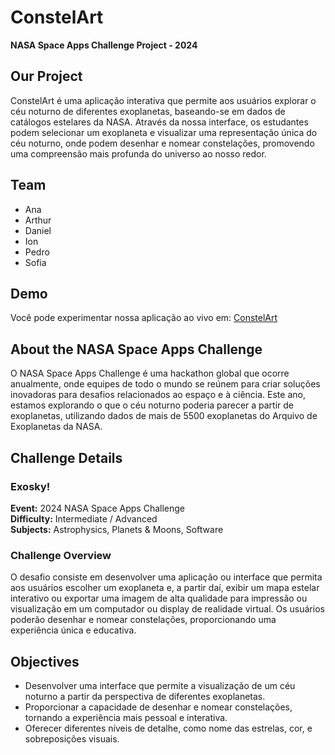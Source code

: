 # ConstelArt
**NASA Space Apps Challenge Project - 2024**

## Our Project
ConstelArt é uma aplicação interativa que permite aos usuários explorar o céu noturno de diferentes exoplanetas, baseando-se em dados de catálogos estelares da NASA. Através da nossa interface, os estudantes podem selecionar um exoplaneta e visualizar uma representação única do céu noturno, onde podem desenhar e nomear constelações, promovendo uma compreensão mais profunda do universo ao nosso redor.

## Team
* Ana
* Arthur
* Daniel
* Ion
* Pedro
* Sofia

## Demo
Você pode experimentar nossa aplicação ao vivo em: [ConstelArt](https://constelart.onrender.com/)

## About the NASA Space Apps Challenge
O NASA Space Apps Challenge é uma hackathon global que ocorre anualmente, onde equipes de todo o mundo se reúnem para criar soluções inovadoras para desafios relacionados ao espaço e à ciência. Este ano, estamos explorando o que o céu noturno poderia parecer a partir de exoplanetas, utilizando dados de mais de 5500 exoplanetas do Arquivo de Exoplanetas da NASA.

## Challenge Details
### Exosky!
**Event:** 2024 NASA Space Apps Challenge  
**Difficulty:** Intermediate / Advanced  
**Subjects:** Astrophysics, Planets & Moons, Software  

### Challenge Overview
O desafio consiste em desenvolver uma aplicação ou interface que permita aos usuários escolher um exoplaneta e, a partir daí, exibir um mapa estelar interativo ou exportar uma imagem de alta qualidade para impressão ou visualização em um computador ou display de realidade virtual. Os usuários poderão desenhar e nomear constelações, proporcionando uma experiência única e educativa.

## Objectives
- Desenvolver uma interface que permite a visualização de um céu noturno a partir da perspectiva de diferentes exoplanetas.
- Proporcionar a capacidade de desenhar e nomear constelações, tornando a experiência mais pessoal e interativa.
- Oferecer diferentes níveis de detalhe, como nome das estrelas, cor, e sobreposições visuais.

